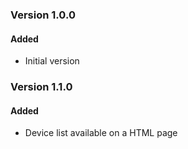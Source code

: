 ### Version 1.0.0
#### Added
- Initial version

### Version 1.1.0
#### Added
- Device list available on a HTML page
